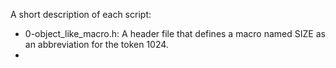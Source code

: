 A short description of each script:
+ 0-object_like_macro.h: A header file that defines a macro named SIZE as an abbreviation for the token 1024.
+
